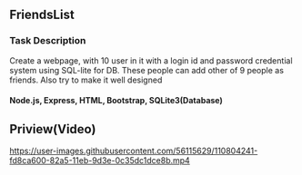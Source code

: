 ## FriendsList

### Task Description

Create a webpage, with 10 user in it with a login id and password credential system using SQL-lite for DB. These people can add other of 9 people as friends. Also try to make it well designed

#### Node.js, Express, HTML, Bootstrap, SQLite3(Database)

## Priview(Video)


https://user-images.githubusercontent.com/56115629/110804241-fd8ca600-82a5-11eb-9d3e-0c35dc1dce8b.mp4


